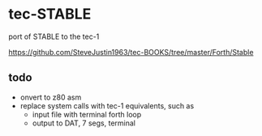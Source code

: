 # tec-STABLE
port of STABLE to the tec-1 


https://github.com/SteveJustin1963/tec-BOOKS/tree/master/Forth/Stable

## todo

* onvert to z80 asm
* replace system calls with tec-1 equivalents, such as 
  * input file with terminal forth loop
  * output to DAT, 7 segs, terminal
  


